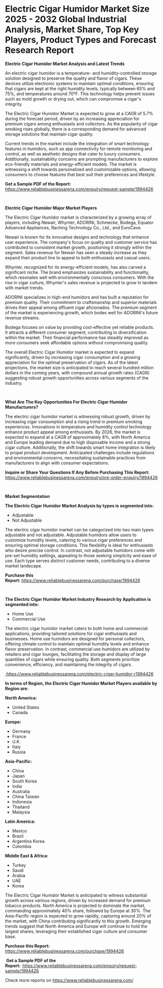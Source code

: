 <p><h1>Electric Cigar Humidor Market Size 2025 - 2032 Global Industrial Analysis, Market Share, Top Key Players, Product Types and Forecast Research Report</h1></p><p><strong>Electric Cigar Humidor Market Analysis and Latest Trends</strong></p>
<p><p>An electric cigar humidor is a temperature- and humidity-controlled storage solution designed to preserve the quality and flavor of cigars. These devices utilize electronic systems to maintain optimal conditions, ensuring that cigars are kept at the right humidity levels, typically between 65% and 75%, and temperatures around 70°F. This technology helps prevent issues such as mold growth or drying out, which can compromise a cigar's integrity.</p><p>The Electric Cigar Humidor Market is expected to grow at a CAGR of 5.7% during the forecast period, driven by an increasing appreciation for premium cigars among enthusiasts and collectors. As the popularity of cigar smoking rises globally, there is a corresponding demand for advanced storage solutions that maintain cigar quality.</p><p>Current trends in the market include the integration of smart technology features in humidors, such as app connectivity for remote monitoring and control, as well as aesthetic designs that cater to luxury consumers. Additionally, sustainability concerns are prompting manufacturers to explore eco-friendly materials and energy-efficient models. The market is witnessing a shift towards personalized and customizable options, allowing consumers to choose features that best suit their preferences and lifestyle.</p></p>
<p><strong>Get a Sample PDF of the Report:&nbsp;</strong> <a href="https://www.reliablebusinessarena.com/enquiry/request-sample/1994426?utm_campaign=1841&utm_medium=2&utm_source=Github&utm_content=ia&utm_term=06042025&utm_id=electric-cigar-humidor">https://www.reliablebusinessarena.com/enquiry/request-sample/1994426</a></p>
<p>&nbsp;</p>
<p><strong>Electric Cigar Humidor Major Market Players</strong></p>
<p><p>The Electric Cigar Humidor market is characterized by a growing array of players, including Newair, Whynter, ADORINI, Schmecke, Bodega, Equator Advanced Appliances, Raching Technology Co., Ltd., and EuroCave. </p><p>Newair is known for its innovative designs and technology that enhance user experience. The company's focus on quality and customer service has contributed to consistent market growth, positioning it strongly within the segment. Sales revenue for Newair has seen a steady increase as they expand their product line to appeal to both enthusiasts and casual users.</p><p>Whynter, recognized for its energy-efficient models, has also carved a significant niche. The brand emphasizes sustainability and functionality, which resonates well with environmentally conscious consumers. With the rise in cigar culture, Whynter's sales revenue is projected to grow in tandem with market trends.</p><p>ADORINI specializes in high-end humidors and has built a reputation for premium quality. Their commitment to craftsmanship and superior materials drives their appeal among affluent cigar aficionados. The premium segment of the market is experiencing growth, which bodes well for ADORINI's future revenue streams.</p><p>Bodega focuses on value by providing cost-effective yet reliable products. It attracts a different consumer segment, contributing to diversification within the market. Their financial performance has steadily improved as more consumers seek affordable options without compromising quality.</p><p>The overall Electric Cigar Humidor market is expected to expand significantly, driven by increasing cigar consumption and a growing appreciation for the optimal preservation of cigars. As of the latest projections, the market size is anticipated to reach several hundred million dollars in the coming years, with compound annual growth rates (CAGR) suggesting robust growth opportunities across various segments of the industry.</p></p>
<p>&nbsp;</p>
<p><strong>What Are The Key Opportunities For Electric Cigar Humidor Manufacturers?</strong></p>
<p><p>The electric cigar humidor market is witnessing robust growth, driven by increasing cigar consumption and a rising trend in premium smoking experiences. Innovations in temperature and humidity control technology enhance product appeal among enthusiasts. By 2026, the market is expected to expand at a CAGR of approximately 8%, with North America and Europe leading demand due to high disposable income and a strong cigar culture. Additionally, the shift towards smart home integration is likely to propel product development. Anticipated challenges include regulations and environmental concerns, necessitating sustainable practices from manufacturers to align with consumer expectations.</p></p>
<p><strong>Inquire or Share Your Questions If Any Before Purchasing This Report:</strong> <a href="https://www.reliablebusinessarena.com/enquiry/pre-order-enquiry/1994426?utm_campaign=1841&utm_medium=2&utm_source=Github&utm_content=ia&utm_term=06042025&utm_id=electric-cigar-humidor">https://www.reliablebusinessarena.com/enquiry/pre-order-enquiry/1994426</a></p>
<p>&nbsp;</p>
<p><strong>Market Segmentation</strong></p>
<p><strong>The Electric Cigar Humidor Market Analysis by types is segmented into:</strong></p>
<p><ul><li>Adjustable</li><li>Not Adjustable</li></ul></p>
<p><p>The electric cigar humidor market can be categorized into two main types: adjustable and not adjustable. Adjustable humidors allow users to customize humidity levels, catering to various cigar preferences and ensuring optimal storage conditions. This flexibility is ideal for enthusiasts who desire precise control. In contrast, not adjustable humidors come with pre-set humidity settings, appealing to those seeking simplicity and ease of use. Each type serves distinct customer needs, contributing to a diverse market landscape.</p></p>
<p><strong>Purchase this Report:&nbsp;</strong><a href="https://www.reliablebusinessarena.com/purchase/1994426?utm_campaign=1841&utm_medium=2&utm_source=Github&utm_content=ia&utm_term=06042025&utm_id=electric-cigar-humidor">https://www.reliablebusinessarena.com/purchase/1994426</a></p>
<p>&nbsp;</p>
<p><strong>The Electric Cigar Humidor Market Industry Research by Application is segmented into:</strong></p>
<p><ul><li>Home Use</li><li>Commercial Use</li></ul></p>
<p><p>The electric cigar humidor market caters to both home and commercial applications, providing tailored solutions for cigar enthusiasts and businesses. Home use humidors are designed for personal collectors, offering climate control to maintain optimal humidity levels and enhance flavor preservation. In contrast, commercial use humidors are utilized by retailers and cigar lounges, facilitating the storage and display of large quantities of cigars while ensuring quality. Both segments prioritize convenience, efficiency, and maintaining the integrity of cigars.</p></p>
<p><a href="https://www.reliablebusinessarena.com/electric-cigar-humidor-r1994426?utm_campaign=1841&utm_medium=2&utm_source=Github&utm_content=ia&utm_term=06042025&utm_id=electric-cigar-humidor">&nbsp;https://www.reliablebusinessarena.com/electric-cigar-humidor-r1994426</a></p>
<p><strong>In terms of Region, the Electric Cigar Humidor Market Players available by Region are:</strong></p>
<p>
    <p> <strong> North America: </strong>
        <ul>
            <li>United States</li>
            <li>Canada</li>
        </ul>
        </p> 
    <p> <strong> Europe: </strong>
        <ul>
            <li>Germany</li>
            <li>France</li>
            <li>U.K.</li>
            <li>Italy</li>
            <li>Russia</li>
        </ul>
        </p> 
    <p> <strong> Asia-Pacific: </strong>
        <ul>
            <li>China</li>
            <li>Japan</li>
            <li>South Korea</li>
            <li>India</li>
            <li>Australia</li>
            <li>China Taiwan</li>
            <li>Indonesia</li>
            <li>Thailand</li>
            <li>Malaysia</li>
        </ul>
        </p> 
    <p> <strong> Latin America: </strong>
        <ul>
            <li>Mexico</li>
            <li>Brazil</li>
            <li>Argentina Korea</li>
            <li>Colombia</li>
        </ul>
        </p> 
    <p> <strong> Middle East & Africa: </strong>
        <ul>
            <li>Turkey</li>
            <li>Saudi</li>
            <li>Arabia</li>
            <li>UAE</li>
            <li>Korea</li>
        </ul>
    </p>
    </p>
<p><p>The Electric Cigar Humidor Market is anticipated to witness substantial growth across various regions, driven by increased demand for premium tobacco products. North America is projected to dominate the market, commanding approximately 40% share, followed by Europe at 30%. The Asia-Pacific region is expected to grow rapidly, capturing around 20% of the market, with China contributing significantly to this growth. Emerging trends suggest that North America and Europe will continue to hold the largest shares, leveraging their established cigar culture and consumer base.</p></p>
<p><strong>Purchase this Report: </strong><a href="https://www.reliablebusinessarena.com/purchase/1994426?utm_campaign=1841&utm_medium=2&utm_source=Github&utm_content=ia&utm_term=06042025&utm_id=electric-cigar-humidor">https://www.reliablebusinessarena.com/purchase/1994426</a></p>
<p>&nbsp;<strong>Get a Sample PDF of the Report:&nbsp;&nbsp;</strong><a href="https://www.reliablebusinessarena.com/enquiry/request-sample/1994426?utm_campaign=1841&utm_medium=2&utm_source=Github&utm_content=ia&utm_term=06042025&utm_id=electric-cigar-humidor">https://www.reliablebusinessarena.com/enquiry/request-sample/1994426</a></p>
<p><strong></strong></p>
<p>Check more reports on <a href="https://www.reliablebusinessarena.com/?utm_campaign=1841&utm_medium=2&utm_source=Github&utm_content=ia&utm_term=06042025&utm_id=electric-cigar-humidor">https://www.reliablebusinessarena.com/</a></p>
